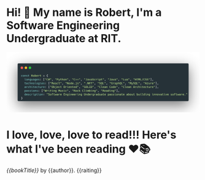 # Hi! :wave: My name is Robert, I'm a Software Engineering Undergraduate at RIT.

![Code Block](CodeImage.png)

# I love, love, love to read!!! Here's what I've been reading :heart::books:

<em>{{bookTitle}}</em> by {{author}}. {{raiting}}
